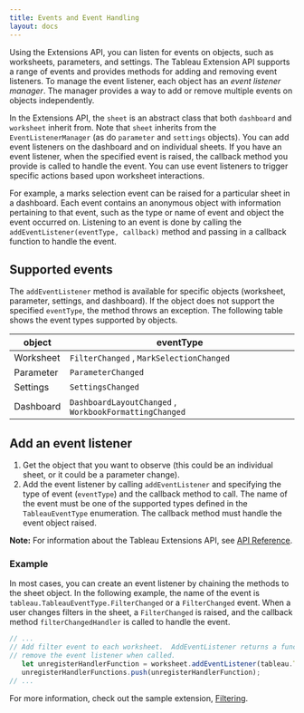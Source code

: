 ```yaml
---
title: Events and Event Handling
layout: docs
---
```


Using the Extensions API, you can listen for events on objects, such as worksheets, parameters, and settings. The Tableau Extension API supports a range of events and provides methods for adding and removing event listeners. To manage the event listener, each object has an *event listener manager*. The manager provides a way to add or remove multiple events on objects independently.

In the Extensions API, the `sheet` is an abstract class that both `dashboard` and `worksheet` inherit from. Note that `sheet` inherits from the `EventListenerManager` (as do `parameter` and `settings` objects). You can add event listeners on the dashboard and on individual sheets. If you have an event listener, when the specified event is raised, the callback method you provide is called to handle the event. You can use event listeners to trigger specific actions based upon worksheet interactions.

For example, a marks selection event can be raised for a particular sheet in a dashboard. Each event contains an anonymous object with information pertaining to that event, such as the type or name of event and object the event occurred on.
Listening to an event is done by calling the `addEventListener(eventType, callback)` method and passing in a callback function to handle the event.

## Supported events

The `addEventListener` method is available for specific objects (worksheet, parameter, settings, and dashboard). If the object does not support the specified `eventType`,
the method throws an exception. The following table shows the event types supported by objects.

| object | eventType |
| ------  | ----- |
| Worksheet | `FilterChanged` , `MarkSelectionChanged` |
| Parameter | `ParameterChanged` |
| Settings |  `SettingsChanged` |
| Dashboard |  `DashboardLayoutChanged` , `WorkbookFormattingChanged`   |


## Add an event listener  

1. Get the object that you want to observe (this could be an individual sheet, or it could be a parameter change). 
2. Add the event listener by calling `addEventListener` and specifying the type of event (`eventType`) and the callback method to call. The name of the event must be one of the supported types defined in the `TableauEventType` enumeration. The callback method must handle the event object raised.

**Note:** For information about the Tableau Extensions API, see <a href="{{ site.baseurl }}/docs/index.html" target="_blank">API Reference</a>.


### Example 

In most cases, you can create an event listener by chaining the methods to the sheet object. In the following example, the name of the event is `tableau.TableauEventType.FilterChanged` or a `FilterChanged` event. When a user changes filters in the sheet, a `FilterChanged` is raised, and the callback method `filterChangedHandler` is called to handle the event. 

```javascript
// ...
// Add filter event to each worksheet.  AddEventListener returns a function that will
// remove the event listener when called.
   let unregisterHandlerFunction = worksheet.addEventListener(tableau.TableauEventType.FilterChanged, filterChangedHandler);
   unregisterHandlerFunctions.push(unregisterHandlerFunction);
// ...
```  

For more information, check out the sample extension, [Filtering](https://github.com/tableau/extensions-api/tree/main/Samples/Filtering).
